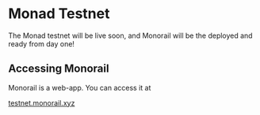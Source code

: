# Monad Testnet

The Monad testnet will be live soon, and Monorail will be the deployed and ready from day one!

## Accessing Monorail

Monorail is a web-app. You can access it at

[testnet.monorail.xyz](https://testnet.monorail.xyz)
